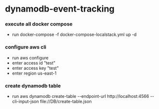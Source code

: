 # dynamodb-event-tracking

### execute all docker compose
- run docker-compose -f docker-compose-localstack.yml up -d

### configure aws cli 
- run aws configure
- enter access id "test"
- enter access key "test"
- enter region us-east-1

### create dynamodb table
- run aws dynamodb create-table --endpoint-url http://localhost:4566 --cli-input-json file://DB/create-table.json